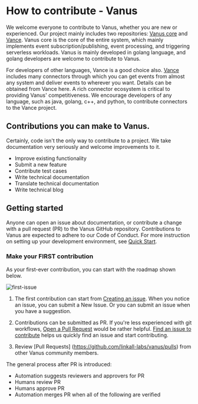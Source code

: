# How to contribute - Vanus

We welcome everyone to contribute to Vanus, whether you are new or experienced. Our project mainly includes two repositories: [Vanus core](https://github.com/linkall-labs/vanus) and [Vance](https://github.com/linkall-labs/vance). Vanus core is the core of the entire system, which mainly implements event subscription/publishing, event processing, and triggering serverless workloads. Vanus is mainly developed in golang language, and golang developers are welcome to contribute to Vanus.

For developers of other languages, Vance is a good choice also. [Vance](https://github.com/linkall-labs/vance) includes many connectors through which you can get events from almost any system and deliver events to wherever you want. Details can be obtained from Vance here. A rich connector ecosystem is critical to providing Vanus' competitiveness. We encourage developers of any language, such as java, golang, c++, and python, to contribute connectors to the Vance project.

## Contributions you can make to Vanus.

Certainly, code isn't the only way to contribute to a project. We take documentation very seriously and welcome improvements to it.

- Improve existing functionality
- Submit a new feature
- Contribute test cases
- Write technical documentation
- Translate technical documentation
- Write technical blog



## Getting started

Anyone can open an issue about documentation, or contribute a change with a pull request (PR) to the Vanus GitHub repository. Contributions to Vanus are expected to adhere to our Code of Conduct. For more instruction on setting up your development environment, see [Quick Start](#quick-start ). 

### Make your FIRST contribution

As your first-ever contribution, you can start with the roadmap shown below.


![first-issue](https://user-images.githubusercontent.com/4669944/174041231-a59e16ac-95b4-482b-8992-b14871f13752.jpeg)


1. The first contribution can start from [Creating an issue](https://github.com/linkall-labs/vanus/issues/new/choose). When you notice an issue, you can submit a New Issue. Or you can submit an issue when you have a suggestion.

2. Contributions can be submitted as PR. If you're less experienced with git workflows, [Open a Pull Request]([https://github.com/linkall-labs/docs/blob/main/open-a-pull-request](https://docs.github.com/en/pull-requests/collaborating-with-pull-requests/proposing-changes-to-your-work-with-pull-requests/creating-a-pull-request)) would be rather helpful.  [Find an issue to contribute](https://github.com/linkall-labs/vanus/issues) helps us quickly find an issue and start contributing. 
<!---
Issues tagged with good-first-issue are more suitable for new contributors.
--->

3. Review [Pull Requests] (https://github.com/linkall-labs/vanus/pulls) from other Vanus community members.

The general process after PR is introduced:
- Automation suggests reviewers and approvers for PR
- Humans review PR
- Humans approve PR
- Automation merges PR when all of the following are verified

<!---
Participate in community SIGs
The Vanus community is organized into Special Interest Groups (SIGs), and developers can choose a SIG they are interested in contributing to. You can become a member, reviewer, or approver of SIG, and different roles have different permissions and entail specific responsibilities for approving and committing changes.
--->
